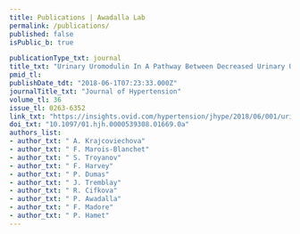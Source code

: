 ```yaml
---
title: Publications | Awadalla Lab
permalink: /publications/
published: false
isPublic_b: true

publicationType_txt: journal
title_txt: "Urinary Uromodulin In A Pathway Between Decreased Urinary Uric Acid Excretion And Albuminuria."
pmid_tl:
publishDate_tdt: "2018-06-1T07:23:33.000Z"
journalTitle_txt: "Journal of Hypertension"
volume_tl: 36
issue_tl: 0263-6352
link_txt: "https://insights.ovid.com/hypertension/jhype/2018/06/001/urinary-uromodulin-pathway-decreased-uric-acid/355/00004872"
doi_txt: "10.1097/01.hjh.0000539308.01669.0a"
authors_list: 
- author_txt: " A. Krajcoviechova"
- author_txt: " F. Marois-Blanchet"
- author_txt: " S. Troyanov"
- author_txt: " F. Harvey"
- author_txt: " P. Dumas"
- author_txt: " J. Tremblay"
- author_txt: " R. Cifkova"
- author_txt: " P. Awadalla"
- author_txt: " F. Madore"
- author_txt: " P. Hamet"
---
```

